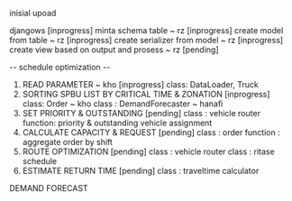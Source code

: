inisial upoad

djangows [inprogress]
minta schema table ~ rz [inprogress]
create model from table ~ rz [inprogress]
create serializer from model ~ rz [inprogress]
create view based on output and prosess ~ rz [pending]

-- schedule optimization --
1. READ PARAMETER  ~ kho [inprogress]
class: DataLoader, Truck 
2. SORTING SPBU LIST BY CRITICAL TIME & ZONATION [inprogress]
class: Order ~ kho
class : DemandForecaster ~ hanafi
3. SET PRIORITY & OUTSTANDING [pending]
class : vehicle router
function: priority & outstanding vehicle assignment
4. CALCULATE CAPACITY & REQUEST [pending]
class : order
function : aggregate order by shift
5. ROUTE OPTIMIZATION [pending]
class : vehicle router
class : ritase schedule
6. ESTIMATE RETURN TIME [pending]
class : traveltime calculator


DEMAND FORECAST

